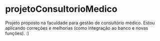 # projetoConsultorioMedico

Projeto proposto na faculdade para gestão de consultório médico. Estou aplicando correções e melhorias (como integração ao banco e novas funções).
:)
